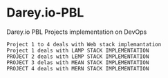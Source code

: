 # Darey.io-PBL
Darey.io PBL Projects implementation on DevOps
```
Project 1 to 4 deals with Web stack implemantation
Project 1 deals with LAMP STACK IMPLEMENTATION
PROJECT 2 deals with LEMP STACK IMPLEMENTATION
PROJECT 3 delas with MEAN STACK IMPLEMENTATION
PROJECT 4 deals with MERN STACK IMPLEMENTATION
```
